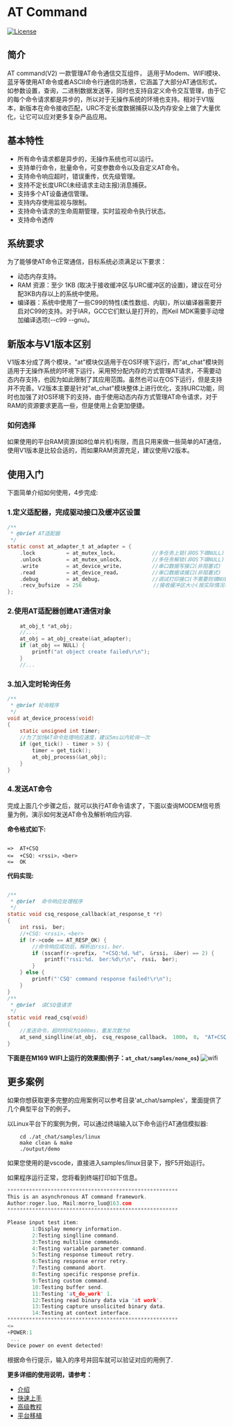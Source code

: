 # AT Command

[![License](https://img.shields.io/badge/license-Apache%202-green.svg)](https://gitee.com/moluo-tech/AT-Command/blob/master/LICENSE)

## 简介

AT command(V2) 一款管理AT命令通信交互组件， 适用于Modem、WIFI模块、蓝牙等使用AT命令或者ASCII命令行通信的场景，它涵盖了大部分AT通信形式，如参数设置，查询，二进制数据发送等，同时也支持自定义命令交互管理，由于它的每个命令请求都是异步的，所以对于无操作系统的环境也支持。相对于V1版本，新版本在命令接收匹配，URC不定长度数据捕获以及内存安全上做了大量优化，让它可以应对更多复杂产品应用。

## 基本特性
 - 所有命令请求都是异步的，无操作系统也可以运行。
 - 支持单行命令，批量命令，可变参数命令以及自定义AT命令。
 - 支持命令响应超时，错误重传，优先级管理。
 - 支持不定长度URC(未经请求主动主报)消息捕获。
 - 支持多个AT设备通信管理。
 - 支持内存使用监视与限制。
 - 支持命令请求的生命周期管理，实时监视命令执行状态。
 - 支持命令透传

## 系统要求

为了能够使AT命令正常通信，目标系统必须满足以下要求：
- 动态内存支持。
- RAM 资源：至少 1KB (取决于接收缓冲区与URC缓冲区的设置)，建议在可分配3KB内存以上的系统中使用。
- 编译器：系统中使用了一些C99的特性(柔性数组、内联)，所以编译器需要开启对C99的支持。对于IAR，GCC它们默认是打开的，而Keil MDK需要手动增加编译选项(--c99 --gnu)。

## 新版本与V1版本区别

V1版本分成了两个模块，"at"模块仅适用于在OS环境下运行，而"at_chat"模块则适用于无操作系统的环境下运行，采用预分配内存的方式管理AT请求，不需要动态内存支持，也因为如此限制了其应用范围。虽然也可以在OS下运行，但是支持并不完善。V2版本主要是针对"at_chat"模块整体上进行优化，支持URC功能，同时也加强了对OS环境下的支持，由于使用动态内存方式管理AT命令请求，对于RAM的资源要求更高一些，但是使用上会更加便捷。

### 如何选择
如果使用的平台RAM资源(如8位单片机)有限，而且只用来做一些简单的AT通信，使用V1版本是比较合适的，而如果RAM资源充足，建议使用V2版本。

## 使用入门

下面简单介绍如何使用，4步完成:

### 1.定义适配器，完成驱动接口及缓冲区设置

```c
/**
 * @brief AT适配器
 */
static const at_adapter_t at_adapter = {
    .lock          = at_mutex_lock，           //多任务上锁(非OS下填NULL)
    .unlock        = at_mutex_unlock，         //多任务解锁(非OS下填NULL)
    .write         = at_device_write，         //串口数据写接口(非阻塞式)
    .read          = at_device_read，          //串口数据读接口(非阻塞式)
    .debug         = at_debug，                //调试打印接口(不需要则填NULL) 
    .recv_bufsize  = 256                       //接收缓冲区大小(按实际情况填写)
};
```

### 2.使用AT适配器创建AT通信对象
```c
    at_obj_t *at_obj;
    //....
    at_obj = at_obj_create(&at_adapter);
    if (at_obj == NULL) {
        printf("at object create failed\r\n");
    }  
    //...
```

### 3.加入定时轮询任务
```c
/**
 * @brief 轮询程序
 */
void at_device_process(void)
{
    static unsigned int timer;
    //为了加快AT命令处理响应速度，建议5ms以内轮询一次
    if (get_tick() - timer > 5) {
        timer = get_tick();
        at_obj_process(&at_obj);
    }    
}

```
### 4.发送AT命令

完成上面几个步骤之后，就可以执行AT命令请求了，下面以查询MODEM信号质量为例，演示如何发送AT命令及解析响应内容.

**命令格式如下:**

```shell

=>  AT+CSQ
<=  +CSQ: <rssi>，<ber>
<=  OK

```

**代码实现:**

```C

/**
 * @brief  命令响应处理程序
 */
static void csq_respose_callback(at_response_t *r)   
{
    int rssi， ber;
    //+CSQ: <rssi>，<ber>
    if (r->code == AT_RESP_OK) {
        //命令响应成功后，解析出rssi，ber.
        if (sscanf(r->prefix， "+CSQ:%d，%d"， &rssi， &ber) == 2) {
            printf("rssi:%d， ber:%d\r\n"， rssi， ber);
        }
    } else {
        printf("'CSQ' command response failed!\r\n");
    }
}  
/**
 * @brief  读CSQ值请求
 */
static void read_csq(void)
{
    //发送命令，超时时间为1000ms，重发次数为0
    at_send_singlline(at_obj， csq_respose_callback， 1000， 0， "AT+CSQ"); 
}

```
**下面是在M169 WIFI上运行的效果图(例子：`at_chat/samples/none_os`)**
![wifi](images/../docs/images/wifi.png)

## 更多案例
如果你想获取更多完整的应用案例可以参考目录'at_chat/samples'，里面提供了几个典型平台下的例子。

以Linux平台下的案例为例，可以通过终端输入以下命令运行AT通信模拟器:

```shell
    cd ./at_chat/samples/linux
    make clean & make
    ./output/demo
```

如果您使用的是vscode，直接进入samples/linux目录下，按F5开始运行。

如果程序运行正常，您将看到终端打印如下信息。

```c
*******************************************************
This is an asynchronous AT command framework.
Author:roger.luo, Mail:morro_luo@163.com
*******************************************************

Please input test item:
        1:Display memory information.
        2:Testing singlline command.
        3:Testing multiline commands.
        4:Testing variable parameter command.
        5:Testing response timeout retry.
        6:Testing response error retry.
        7:Testing command abort.
        8:Testing specific response prefix.
        9:Testing custom command.
        10:Testing buffer send.
        11:Testing 'at_do_work' 1.
        12:Testing read binary data via 'at work'.
        13:Testing capture unsolicited binary data.
        14:Testing at context interface.
*******************************************************
<=
+POWER:1
 ...
Device power on event detected!
```

根据命令行提示，输入的序号并回车就可以验证对应的用例了.


**更多详细的使用说明，请参考：**

- [介绍](http://moluo-tech.gitee.io/at-command/#/README.md)
- [快速上手](http://moluo-tech.gitee.io/at-command/#/quickStart.md)
- [高级教程](http://moluo-tech.gitee.io/at-command/#/Expert.md)
- [平台移植](http://moluo-tech.gitee.io/at-command/#/Porting.md)
